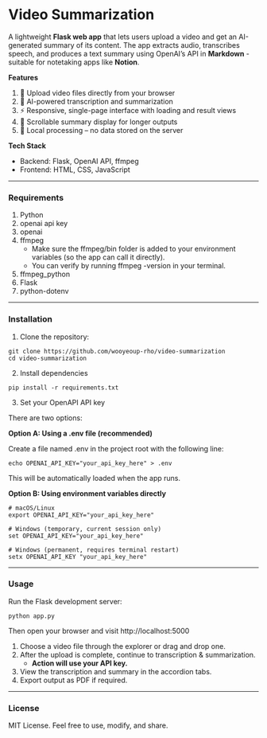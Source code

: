 # Video Summarization
A lightweight **Flask web app** that lets users upload a video and get an AI-generated summary of its content.
The app extracts audio, transcribes speech, and produces a text summary using OpenAI’s API in **Markdown** - suitable for notetaking apps like **Notion**.

**Features**
1. 🎥 Upload video files directly from your browser
2. 🧠 AI-powered transcription and summarization
3. ⚡ Responsive, single-page interface with loading and result views
4. 📜 Scrollable summary display for longer outputs
5. 🔐 Local processing – no data stored on the server

**Tech Stack**
- Backend: Flask, OpenAI API, ffmpeg
- Frontend: HTML, CSS, JavaScript

---

### Requirements
1. Python
2. openai api key
3. openai
4. ffmpeg
    - Make sure the ffmpeg/bin folder is added to your environment variables (so the app can call it directly).
    - You can verify by running ffmpeg -version in your terminal.
5. ffmpeg_python
6. Flask
7. python-dotenv

---

### Installation
1. Clone the repository:

```commandline
git clone https://github.com/wooyeoup-rho/video-summarization
cd video-summarization
```

2. Install dependencies
```commandline
pip install -r requirements.txt
```

3. Set your OpenAPI API key

There are two options:

**Option A: Using a .env file (recommended)**

Create a file named .env in the project root with the following line:
```commandline
echo OPENAI_API_KEY="your_api_key_here" > .env
```

This will be automatically loaded when the app runs.


**Option B: Using environment variables directly**
```commandline
# macOS/Linux
export OPENAI_API_KEY="your_api_key_here"

# Windows (temporary, current session only)
set OPENAI_API_KEY="your_api_key_here"

# Windows (permanent, requires terminal restart)
setx OPENAI_API_KEY "your_api_key_here"
```

---

### Usage

Run the Flask development server:

```commandline
python app.py
```

Then open your browser and visit http://localhost:5000

1. Choose a video file through the explorer or drag and drop one.
2. After the upload is complete, continue to transcription & summarization.
   - **Action will use your API key.**
3. View the transcription and summary in the accordion tabs.
5. Export output as PDF if required.

---

### License

MIT License.
Feel free to use, modify, and share.
